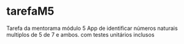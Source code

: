 # tarefaM5
Tarefa da mentorama módulo 5
App de identificar números naturais multiplos de 5 de 7 e ambos.
com testes unitários inclusos
